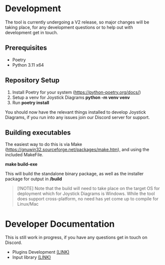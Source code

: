# Development
The tool is currently undergoing a V2 release, so major changes will be taking place, for any development questions or to help out with development get in touch.

## Prerequisites
- Poetry
- Python 3.11 x64

## Repository Setup

1. Install Poetry for your system (https://python-poetry.org/docs/)
2. Setup a venv for Joystick Diagrams **python -m venv venv**
3. Run **poetry install**

You should now have the relevant things installed to develop Joystick Diagrams, if you run into any issues join our Discord server for support.

## Building executables
The easiest way to do this is via Make (https://gnuwin32.sourceforge.net/packages/make.htm), and using the included MakeFile.

**make build-exe**

This will build the standalone binary package, as well as the installer package for output in **/build**

>  [!NOTE]
>  Note that the build will need to take place on the target OS for deployment which for Joystick Diagrams is Windows. While the tool does support cross-platform, no need has yet come up to compile for Linux/Mac

# Developer Documentation
This is still work in progress, if you have any questions get in touch on Discord.

- Plugins Development [(LINK)](./plugins.md)
- Input library  [(LINK)](./profiles.md)